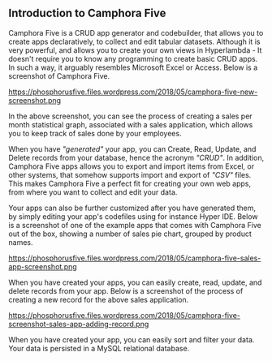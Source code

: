 ## Introduction to Camphora Five

Camphora Five is a CRUD app generator and codebuilder, that allows you to create apps declaratively,
to collect and edit tabular datasets. Although it is very powerful, and allows you to create your own
views in Hyperlambda - It doesn't require you to know any programming to create basic CRUD apps.
In such a way, it arguably resembles Microsoft Excel or Access. Below is a screenshot of Camphora Five.

https://phosphorusfive.files.wordpress.com/2018/05/camphora-five-new-screenshot.png

In the above screenshot, you can see the process of creating a sales per month statistical graph,
associated with a sales application, which allows you to keep track of sales done by your employees.

When you have _"generated"_ your app, you can Create, Read, Update, and Delete records from your database, hence
the acronym _"CRUD"_. In addition, Camphora Five apps allows you to export and import items from Excel, or other
systems, that somehow supports import and export of _"CSV"_ files. This makes Camphora Five a perfect fit for
creating your own web apps, from where you want to collect and edit your data.

Your apps can also be further customized after you have generated them, by simply editing your
app's codefiles using for instance Hyper IDE. Below is a screenshot of one of the example apps that
comes with Camphora Five out of the box, showing a number of sales pie chart, grouped by product names.

https://phosphorusfive.files.wordpress.com/2018/05/camphora-five-sales-app-screenshot.png

When you have created your apps, you can easily create, read, update, and delete records from your app.
Below is a screenshot of the process of creating a new record for the above sales application.

https://phosphorusfive.files.wordpress.com/2018/05/camphora-five-screenshot-sales-app-adding-record.png

When you have created your app, you can easily sort and filter your data. Your data is persisted in
a MySQL relational database.
